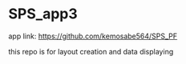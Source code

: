 # SPS_app3
app link: https://github.com/kemosabe564/SPS_PF

this repo is for layout creation and data displaying
